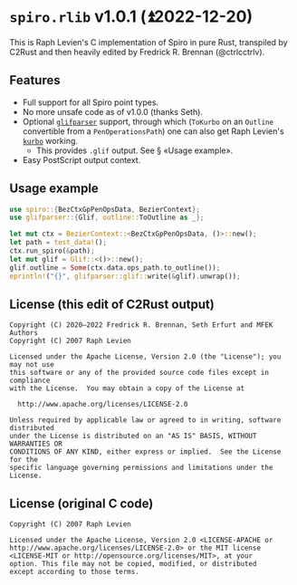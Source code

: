 # `spiro.rlib` v1.0.1 (⏫︎2022-12-20)

This is Raph Levien's C implementation of Spiro in pure Rust, transpiled by C2Rust and then heavily edited by Fredrick R. Brennan (@ctrlcctrlv).

## Features

* Full support for all Spiro point types.
* No more unsafe code as of v1.0.0 (thanks Seth).
* Optional [`glifparser`](https://github.com/MFEK/glifparser.rlib) support, through which (`ToKurbo` on an `Outline` convertible from a `PenOperationsPath`) one can also get Raph Levien's [`kurbo`](https://docs.rs/kurbo) working.
  * This provides `.glif` output. See § «Usage example».
* Easy PostScript output context.

## Usage example

```rust
use spiro::{BezCtxGpPenOpsData, BezierContext};
use glifparser::{Glif, outline::ToOutline as _};

let mut ctx = BezierContext::<BezCtxGpPenOpsData, ()>::new();
let path = test_data!();
ctx.run_spiro(&path);
let mut glif = Glif::<()>::new();
glif.outline = Some(ctx.data.ops_path.to_outline());
eprintln!("{}", glifparser::glif::write(&glif).unwrap());
```

## License (this edit of C2Rust output)
```
Copyright (C) 2020–2022 Fredrick R. Brennan, Seth Erfurt and MFEK Authors
Copyright (C) 2007 Raph Levien

Licensed under the Apache License, Version 2.0 (the "License"); you may not use
this software or any of the provided source code files except in compliance
with the License.  You may obtain a copy of the License at

  http://www.apache.org/licenses/LICENSE-2.0

Unless required by applicable law or agreed to in writing, software distributed
under the License is distributed on an "AS IS" BASIS, WITHOUT WARRANTIES OR
CONDITIONS OF ANY KIND, either express or implied.  See the License for the
specific language governing permissions and limitations under the License.
```

## License (original C code)
```
Copyright (C) 2007 Raph Levien

Licensed under the Apache License, Version 2.0 <LICENSE-APACHE or
http://www.apache.org/licenses/LICENSE-2.0> or the MIT license
<LICENSE-MIT or http://opensource.org/licenses/MIT>, at your
option. This file may not be copied, modified, or distributed
except according to those terms.
```
